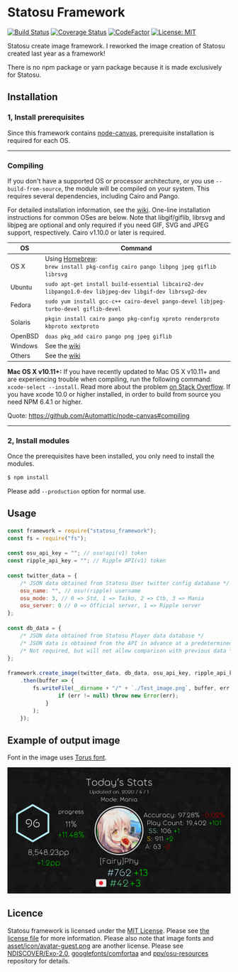 # Statosu Framework

<a href="https://travis-ci.com/Fairy-Phy/Statosu-Framework"><img alt="Build Status" src="https://img.shields.io/travis/com/Fairy-Phy/Statosu-Framework/master?style=flat-square"></a>
<a href="https://coveralls.io/github/Fairy-Phy/Statosu-Framework?branch=master"><img alt="Coverage Status" src="https://img.shields.io/coveralls/github/Fairy-Phy/Statosu-Framework/master?style=flat-square"></a>
<a href="https://www.codefactor.io/repository/github/fairy-phy/statosu-framework/overview/master"><img src="https://img.shields.io/codefactor/grade/github/Fairy-Phy/statosu-framework/master?style=flat-square" alt="CodeFactor" /></a>
<a href="https://opensource.org/licenses/MIT"><img alt="License: MIT" src="https://img.shields.io/badge/License-MIT-blue.svg?style=flat-square"></a>

Statosu create image framework. I reworked the image creation of Statosu created last year as a framework!

There is no npm package or yarn package because it is made exclusively for Statosu.

## Installation

### 1, Install prerequisites

Since this framework contains [node-canvas](https://github.com/Automattic/node-canvas), prerequisite installation is required for each OS.

---

### Compiling

If you don't have a supported OS or processor architecture, or you use `--build-from-source`, the module will be compiled on your system. This requires several dependencies, including Cairo and Pango.

For detailed installation information, see the [wiki](https://github.com/Automattic/node-canvas/wiki/_pages). One-line installation instructions for common OSes are below. Note that libgif/giflib, librsvg and libjpeg are optional and only required if you need GIF, SVG and JPEG support, respectively. Cairo v1.10.0 or later is required.

OS | Command
----- | -----
OS X | Using [Homebrew](https://brew.sh/):<br/>`brew install pkg-config cairo pango libpng jpeg giflib librsvg`
Ubuntu | `sudo apt-get install build-essential libcairo2-dev libpango1.0-dev libjpeg-dev libgif-dev librsvg2-dev`
Fedora | `sudo yum install gcc-c++ cairo-devel pango-devel libjpeg-turbo-devel giflib-devel`
Solaris | `pkgin install cairo pango pkg-config xproto renderproto kbproto xextproto`
OpenBSD | `doas pkg_add cairo pango png jpeg giflib`
Windows | See the [wiki](https://github.com/Automattic/node-canvas/wiki/Installation:-Windows)
Others | See the [wiki](https://github.com/Automattic/node-canvas/wiki)

**Mac OS X v10.11+:** If you have recently updated to Mac OS X v10.11+ and are experiencing trouble when compiling, run the following command: `xcode-select --install`. Read more about the problem [on Stack Overflow](http://stackoverflow.com/a/32929012/148072).
If you have xcode 10.0 or higher installed, in order to build from source you need NPM 6.4.1 or higher.

Quote: https://github.com/Automattic/node-canvas#compiling

---

### 2, Install modules

Once the prerequisites have been installed, you only need to install the modules.

```sh
$ npm install
```

Please add `--production` option for normal use.

## Usage

```javascript
const framework = require("statosu_framework");
const fs = require("fs");

const osu_api_key = ""; // osu!api(v1) token
const ripple_api_key = ""; // Ripple API(v1) token

const twitter_data = {
    /* JSON data obtained from Statosu User twitter config database */
    osu_name: "", // osu!(ripple) username
    osu_mode: 3, // 0 => Std, 1 => Taiko, 2 => Ctb, 3 => Mania
    osu_server: 0 // 0 => Official server, 1 => Ripple server
};

const db_data = {
    /* JSON data obtained from Statosu Player data database */
    /* JSON data is obtained from the API in advance at a predetermined time and stored */
    /* Not required, but will not allow comparison with previous data */
};

framework.create_image(twitter_data, db_data, osu_api_key, ripple_api_key)
    .then(buffer => {
        fs.writeFile(__dirname + "/" + `./Test_image.png`, buffer, err => {
                if (err != null) throw new Error(err);
            }
        );
    });
```

## Example of output image

Font in the image uses [Torus font](https://paulogoode.com/torus/).

![Image](readme_image.png)

## Licence

Statosu framework is licensed under the [MIT License](https://opensource.org/licenses/MIT). Please see [the license file](LICENSE) for more information. Please also note that image fonts and [asset/icon/avatar-guest.png](asset/icon/avatar-guest.png) are another license. Please see [NDISCOVER/Exo-2.0](https://github.com/NDISCOVER/Exo-2.0), [googlefonts/comfortaa](https://github.com/googlefonts/comfortaa) and [ppy/osu-resources](https://github.com/ppy/osu-resources) repository for details.
